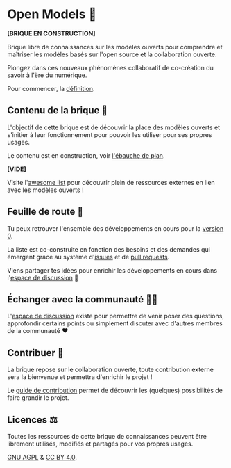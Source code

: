 # Open Models 🤯

**[BRIQUE EN CONSTRUCTION]**

Brique libre de connaissances sur les modèles ouverts pour comprendre et maîtriser les modèles basés sur l'open source et la collaboration ouverte.

Plongez dans ces nouveaux phénomènes collaboratif de co-création du savoir à l'ère du numérique.

Pour commencer, la [définition](/contenu/definition.md).

## Contenu de la brique 📖

L'objectif de cette brique est de découvrir la place des modèles ouverts et s'initier à leur fonctionnement pour pouvoir les utiliser pour ses propres usages.

Le contenu est en construction, voir [l'ébauche de plan](https://github.com/AbcSxyZ/Open-Models/issues/3).

**[VIDE]**

Visite l'[awesome list](/awesome-list.md) pour découvrir plein de ressources externes en lien avec les modèles ouverts !

## Feuille de route 🧭

Tu peux retrouver l'ensemble des développements en cours pour la [version
0](https://github.com/AbcSxyZ/Open-Models/projects/1).

La liste est co-construite en fonction des besoins et des demandes qui émergent grâce au système d'[issues](https://github.com/AbcSxyZ/Open-Models/issues) et de [pull requests](https://github.com/AbcSxyZ/Open-Models/pulls).

Viens partager tes idées pour enrichir les développements en cours dans l'[espace de discussion](https://github.com/AbcSxyZ/Open-Models/discussions) 💪


## Échanger avec la communauté 🤳🏼

L'[espace de discussion](https://github.com/AbcSxyZ/Open-Models/discussions/categories/questions) existe pour permettre de venir poser des questions, approfondir certains points ou simplement discuter avec d'autres membres de la communauté ❤️

## Contribuer 🐜

La brique repose sur le collaboration ouverte, toute contribution externe sera la bienvenue et permettra d'enrichir le projet !

Le [guide de contribution](/guide-contribution.md) permet de découvrir les (quelques) possibilités de faire grandir le projet.

## Licences ⚖️

Toutes les ressources de cette brique de connaissances peuvent être librement utilisés, modifiés et partagés pour vos propres usages.

[GNU AGPL](/LICENSE) & [CC BY 4.0](/LICENSE_CC).
